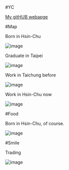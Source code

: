 
#YC

[My gitHUB webapge](https://github.com/optoptoptopt) 



#Map

Born in Hsin-Chu

![image](https://github.com/user-attachments/assets/9a875ea9-668d-4e89-806f-ff5dfc22f232)

Graduate in Taipei

![image](https://github.com/user-attachments/assets/541b6d3d-2896-460f-bedf-4a67e61273b3)

Work in Taichung before

![image](https://github.com/user-attachments/assets/c987951d-6f4f-4701-8716-e14a2d623884)

Work in Hsin-Chu now

![image](https://github.com/user-attachments/assets/9a875ea9-668d-4e89-806f-ff5dfc22f232)

#Food

Born in Hsin-Chu, of course.

![image](https://github.com/user-attachments/assets/e9a0c485-5a63-4d91-8767-d49ac516da81)

#Smile

Trading

![image](https://github.com/user-attachments/assets/8462d326-7763-4263-a5b8-8c3029bdce09)
